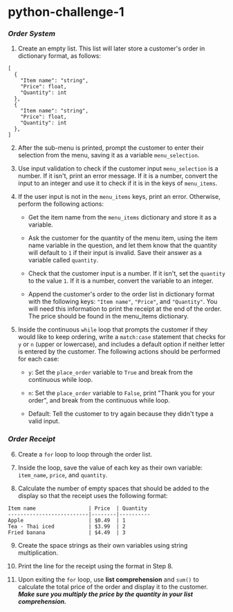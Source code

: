 # python-challenge-1
### *Order System*
1. Create an empty list. This list will later store a customer's order in dictionary format, as follows:
```
[
  {
    "Item name": "string",
    "Price": float,
    "Quantity": int
  },
  {
    "Item name": "string",
    "Price": float,
    "Quantity": int
  },
]
```

2. After the sub-menu is printed, prompt the customer to enter their selection from the menu, saving it as a variable ```menu_selection```.

3. Use input validation to check if the customer input ```menu_selection``` is a number. If it isn't, print an error message. If it is a number, convert the input to an integer and use it to check if it is in the keys of ```menu_items```.

4. If the user input is not in the ```menu_items``` keys, print an error. Otherwise, perform the following actions:

    - Get the item name from the ```menu_items``` dictionary and store it as a variable.

    - Ask the customer for the quantity of the menu item, using the item name variable in the question, and let them know that the quantity will default to ```1``` if their input is invalid. Save their answer as a variable called ```quantity```.

    - Check that the customer input is a number. If it isn't, set the ```quantity``` to the value ```1```. If it is a number, convert the variable to an integer.

    - Append the customer's order to the order list in dictionary format with the following keys: ```"Item name"```, ```"Price"```, and ```"Quantity"```. You will need this information to print the receipt at the end of the order. The price should be found in the menu_items dictionary.

5. Inside the continuous ```while``` loop that prompts the customer if they would like to keep ordering, write a ```match:case``` statement that checks for ```y``` or ```n``` (upper or lowercase), and includes a default option if neither letter is entered by the customer. The following actions should be performed for each case:

    - ```y```: Set the ```place_order``` variable to ```True``` and break from the continuous while loop.

    - ```n```: Set the ```place_order``` variable to ```False```, print "Thank you for your order", and break from the continuous while loop.

    - Default: Tell the customer to try again because they didn't type a valid input.

### *Order Receipt*
6. Create a ```for``` loop to loop through the order list.

7. Inside the loop, save the value of each key as their own variable: ```item_name```, ```price```, and ```quantity```.

8. Calculate the number of empty spaces that should be added to the display so that the receipt uses the following format:
```
Item name                 | Price  | Quantity
--------------------------|--------|----------
Apple                     | $0.49  | 1
Tea - Thai iced           | $3.99  | 2
Fried banana              | $4.49  | 3
```
9. Create the space strings as their own variables using string multiplication.

10. Print the line for the receipt using the format in Step 8.

11. Upon exiting the ```for``` loop, use **list comprehension** and ```sum()``` to calculate the total price of the order and display it to the customer. ***Make sure you multiply the price by the quantity in your list comprehension.***
